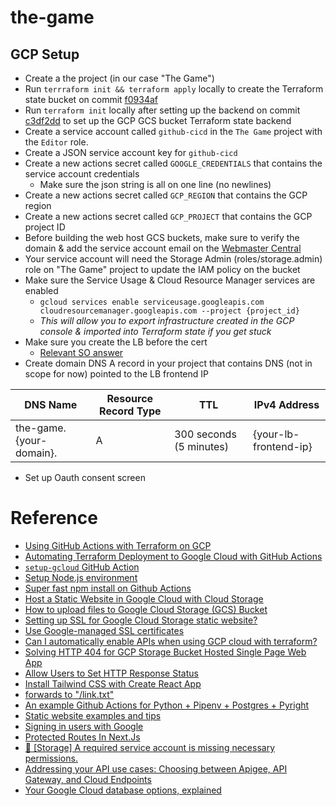 # the-game

## GCP Setup

- Create a the project (in our case "The Game")
- Run `terrraform init && terraform apply` locally to create the Terraform state bucket on commit [f0934af](https://github.com/kevinmccartney/the-game/commit/f0934af65173ef19815850bab9aac7ea655dfb02)
- Run `terraform init` locally after setting up the backend on commit [c3df2dd](https://github.com/kevinmccartney/the-game/commit/c3df2dd0ed11970709ca842a56e6cd3513769422) to set up the GCP GCS bucket Terraform state backend
- Create a service account called `github-cicd` in the `The Game` project with the `Editor` role.
- Create a JSON service account key for `github-cicd`
- Create a new actions secret called `GOOGLE_CREDENTIALS` that contains the service account credentials
  - Make sure the json string is all on one line (no newlines)
- Create a new actions secret called `GCP_REGION` that contains the GCP region
- Create a new actions secret called `GCP_PROJECT` that contains the GCP project ID
- Before building the web host GCS buckets, make sure to verify the domain & add the service account email on the [Webmaster Central](https://www.google.com/webmasters/verification/home?hl=en)
- Your service account will need the Storage Admin (roles/storage.admin) role on "The Game" project to update the IAM policy on the bucket
- Make sure the Service Usage & Cloud Resource Manager services are enabled
  - `gcloud services enable serviceusage.googleapis.com cloudresourcemanager.googleapis.com --project {project_id}`
  - _This will allow you to export infrastructure created in the GCP console & imported into Terraform state if you get stuck_
- Make sure you create the LB before the cert
  - [Relevant SO answer](https://stackoverflow.com/a/66578266)
- Create domain DNS A record in your project that contains DNS (not in scope for now) pointed to the LB frontend IP

| DNS Name                | Resource Record Type | TTL                     | IPv4 Address          |
| ----------------------- | -------------------- | ----------------------- | --------------------- |
| the-game.{your-domain}. | A                    | 300 seconds (5 minutes) | {your-lb-frontend-ip} |

- Set up Oauth consent screen

# Reference

- [Using GitHub Actions with Terraform on GCP](https://jozimarback.medium.com/using-github-actions-with-terraform-on-gcp-d473a37ddbd6)
- [Automating Terraform Deployment to Google Cloud with GitHub Actions](https://medium.com/interleap/automating-terraform-deployment-to-google-cloud-with-github-actions-17516c4fb2e5)
- [`setup-gcloud` GitHub Action](https://github.com/google-github-actions/setup-gcloud)
- [Setup Node.js environment](https://github.com/marketplace/actions/setup-node-js-environment)
- [Super fast npm install on Github Actions](https://www.voorhoede.nl/en/blog/super-fast-npm-install-on-github-actions/)
- [Host a Static Website in Google Cloud with Cloud Storage](https://codelabs.developers.google.com/codelabs/cloud-webapp-hosting-gcs#0)
- [How to upload files to Google Cloud Storage (GCS) Bucket](https://sametkaradag.medium.com/how-to-upload-files-to-google-cloud-storage-gcs-bucket-70f9599a01e5)
- [Setting up SSL for Google Cloud Storage static website?](https://stackoverflow.com/questions/22759710/setting-up-ssl-for-google-cloud-storage-static-website)
- [Use Google-managed SSL certificates](https://cloud.google.com/load-balancing/docs/ssl-certificates/google-managed-certs)
- [Can I automatically enable APIs when using GCP cloud with terraform?](https://stackoverflow.com/a/72094901)
- [Solving HTTP 404 for GCP Storage Bucket Hosted Single Page Web App](https://thepaulo.medium.com/solving-http-404-for-gcp-storage-bucket-hosted-single-page-web-app-140b15316cde)
- [Allow Users to Set HTTP Response Status ](https://issuetracker.google.com/issues/151212194)
- [Install Tailwind CSS with Create React App](https://tailwindcss.com/docs/guides/create-react-app)
- [<Link href="/link" /> forwards to "/link.txt"](https://github.com/vercel/next.js/issues/48996)
- [An example Github Actions for Python + Pipenv + Postgres + Pyright](https://gist.github.com/alukach/6f3a371e9af600e417aca1b36806ad72)
- [Static website examples and tips](https://cloud.google.com/storage/docs/static-website)
- [Signing in users with Google](https://cloud.google.com/identity-platform/docs/web/google)
- [Protected Routes In Next.Js](https://danishshakeel.me/protected-routes-in-nextjs/)
- [🐛 [Storage] A required service account is missing necessary permissions.](https://github.com/firebase/flutterfire/issues/9588#issuecomment-1255055456)
- [Addressing your API use cases: Choosing between Apigee, API Gateway, and Cloud Endpoints](https://cloud.google.com/blog/products/application-modernization/choosing-between-apigee-api-gateway-and-cloud-endpoints)
- [Your Google Cloud database options, explained](https://cloud.google.com/blog/topics/developers-practitioners/your-google-cloud-database-options-explained)
